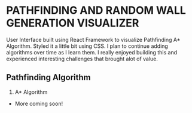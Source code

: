 # PATHFINDING AND RANDOM WALL GENERATION VISUALIZER

User Interface built using React Framework to visualize Pathfinding A* Algorithm. Styled it a little bit using CSS. I plan to continue adding algorithms over time as I learn them. I really enjoyed building this and experienced interesting challenges that brought alot of value.


## Pathfinding Algorithm
1. A* Algorithm
* More coming soon!
